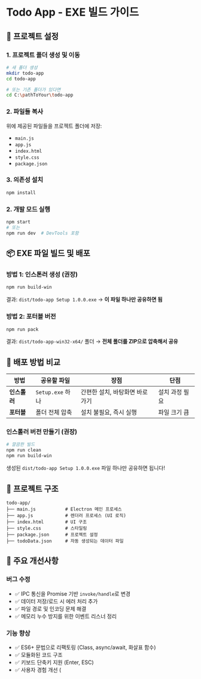 # Todo App - EXE 빌드 가이드

## 🚀 프로젝트 설정

### 1. 프로젝트 폴더 생성 및 이동
```bash
# 새 폴더 생성
mkdir todo-app
cd todo-app

# 또는 기존 폴더가 있다면
cd C:\pathToYour\todo-app
```

### 2. 파일들 복사
위에 제공된 파일들을 프로젝트 폴더에 저장:
- `main.js`
- `app.js` 
- `index.html`
- `style.css`
- `package.json`

### 3. 의존성 설치
```bash
npm install
```

### 2. 개발 모드 실행
```bash
npm start
# 또는
npm run dev  # DevTools 포함
```

## 📦 EXE 파일 빌드 및 배포

### 방법 1: 인스톤러 생성 (권장)
```bash
npm run build-win
```
결과: `dist/todo-app Setup 1.0.0.exe` → **이 파일 하나만 공유하면 됨**

### 방법 2: 포터블 버전
```bash
npm run pack
```
결과: `dist/todo-app-win32-x64/` 폴더 → **전체 폴더를 ZIP으로 압축해서 공유**

## 🎯 배포 방법 비교

| 방법 | 공유할 파일 | 장점 | 단점 |
|------|-------------|------|------|
| **인스톨러** | `Setup.exe` 하나 | 간편한 설치, 바탕화면 바로가기 | 설치 과정 필요 |
| **포터블** | 폴더 전체 압축 | 설치 불필요, 즉시 실행 | 파일 크기 큼 |

### 인스톨러 버전 만들기 (권장)
```bash
# 깔끔한 빌드
npm run clean
npm run build-win
```

생성된 `dist/todo-app Setup 1.0.0.exe` 파일 하나만 공유하면 됩니다!

## 📁 프로젝트 구조
```
todo-app/
├── main.js           # Electron 메인 프로세스
├── app.js            # 렌더러 프로세스 (UI 로직)
├── index.html        # UI 구조
├── style.css         # 스타일링
├── package.json      # 프로젝트 설정
├── todoData.json     # 자동 생성되는 데이터 파일
```

## 🔧 주요 개선사항

### 버그 수정
- ✅ IPC 통신을 Promise 기반 `invoke/handle`로 변경
- ✅ 데이터 저장/로드 시 에러 처리 추가
- ✅ 파일 경로 및 인코딩 문제 해결
- ✅ 메모리 누수 방지를 위한 이벤트 리스너 정리

### 기능 향상
- ✅ ES6+ 문법으로 리팩토링 (Class, async/await, 화살표 함수)
- ✅ 모듈화된 코드 구조
- ✅ 키보드 단축키 지원 (Enter, ESC)
- ✅ 사용자 경험 개선 (